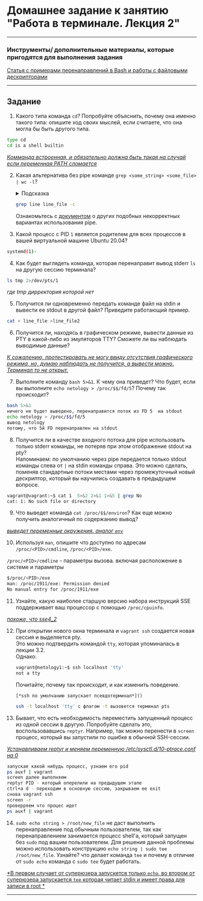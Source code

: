 # Домашнее задание к занятию "Работа в терминале. Лекция 2"


------

### Инструменты/ дополнительные материалы, которые пригодятся для выполнения задания

[Статья с примерами перенаправлений в Bash и работы с файловыми дескрипторами](https://wiki.bash-hackers.org/howto/redirection_tutorial)


------

## Задание

1. Какого типа команда `cd`? Попробуйте объяснить, почему она именно такого типа: опишите ход своих мыслей, если считаете, что она могла бы быть другого типа.

```bash
type cd
cd is a shell builtin
```

[*Комманда встроенная, и обязательно должна быть такая на случай если переменная PATH сломается*]()

2. Какая альтернатива без pipe команде `grep <some_string> <some_file> | wc -l`?   

	<details>
	<summary>Подсказка</summary>

	`man grep` поможет в ответе на этот вопрос. 

	</details>
	
	```bash
	grep line line_file -c
	```
	
	Ознакомьтесь с [документом](http://www.smallo.ruhr.de/award.html) о других подобных некорректных вариантах использования pipe.


3. Какой процесс с PID `1` является родителем для всех процессов в вашей виртуальной машине Ubuntu 20.04?

```bash
systemd(1)-
```

4. Как будет выглядеть команда, которая перенаправит вывод stderr `ls` на другую сессию терминала?

```bash
ls tmp 2>/dev/pts/1
```
*где tmp дирректория которой нет*

5. Получится ли одновременно передать команде файл на stdin и вывести ее stdout в другой файл? Приведите работающий пример.

```bash
cat < line_file >line_file2
```

6. Получится ли, находясь в графическом режиме, вывести данные из PTY в какой-либо из эмуляторов TTY? Сможете ли вы наблюдать выводимые данные?

[*К сожалению, протестировать не могу ввиду отсутствия графического режима, но, думаю наблюдать не получится, а вывести можно. Терминал то не открыт.*]()

7. Выполните команду `bash 5>&1`. К чему она приведет? Что будет, если вы выполните `echo netology > /proc/$$/fd/5`? Почему так происходит?

```bash
bash 5>&1
ничего не будет выведено, перенаправится поток из FD 5  на stdout
echo netology > /proc/$$/fd/5
вывод netology
потому, что 5й FD перенаправлен на stdout
```

8. Получится ли в качестве входного потока для pipe использовать только stderr команды, не потеряв при этом отображение stdout на pty?  
	Напоминаем: по умолчанию через pipe передается только stdout команды слева от `|` на stdin команды справа.
Это можно сделать, поменяв стандартные потоки местами через промежуточный новый дескриптор, который вы научились создавать в предыдущем вопросе.

```bash
vagrant@vagrant:~$ cat 1  5>&2 2>&1 1>&5 | grep No
cat: 1: No such file or directory
```

9. Что выведет команда `cat /proc/$$/environ`? Как еще можно получить аналогичный по содержанию вывод?

[*выведет переменные окружения. аналог `env`*]()

10. Используя `man`, опишите что доступно по адресам `/proc/<PID>/cmdline`, `/proc/<PID>/exe`.

`/proc/<PID>/cmdline` - параметры вызова. включая расположение в системе и параметры

```bash
$/proc/<PID>/exe
man: /proc/1911/exe: Permission denied
No manual entry for /proc/1911/exe
```

11. Узнайте, какую наиболее старшую версию набора инструкций SSE поддерживает ваш процессор с помощью `/proc/cpuinfo`.

[*похоже, что sse4_2*]()

12. При открытии нового окна терминала и `vagrant ssh` создается новая сессия и выделяется pty.  
	Это можно подтвердить командой `tty`, которая упоминалась в лекции 3.2.  
	Однако:

    ```bash
	vagrant@netology1:~$ ssh localhost 'tty'
	not a tty
    ```

	Почитайте, почему так происходит, и как изменить поведение.
	
		[*ssh по умолчанию запускает псевдотерминал*]()
	
	```bash
	ssh -t localhost 'tty' с флагом -t вызовется терминал pts
	```
	

	
13. Бывает, что есть необходимость переместить запущенный процесс из одной сессии в другую. Попробуйте сделать это, воспользовавшись `reptyr`. Например, так можно перенести в `screen` процесс, который вы запустили по ошибке в обычной SSH-сессии.

[*Устанавливаем reptyr  и меняем переменную /etc/sysctl.d/10-ptrace.conf на 0*]()
```bash
запускае какой нибудь процесс, узнаем его pid
ps auxf | vagrant
screen далее выполняем 
reptyr PID - который оперелили на предыдущем этапе
ctrl+а d - переходим в основную сессию, закрываем ее exit
снова vagrant ssh
screen -r 
проверряем что процес идет 
ps auxf | vagrant
```


14. `sudo echo string > /root/new_file` не даст выполнить перенаправление под обычным пользователем, так как перенаправлением занимается процесс shell'а, который запущен без `sudo` под вашим пользователем. Для решения данной проблемы можно использовать конструкцию `echo string | sudo tee /root/new_file`. Узнайте? что делает команда `tee` и почему в отличие от `sudo echo` команда с `sudo tee` будет работать.

[*В первом случает от суперюзера запускется только `echo`, во втором от суперюзера запускается `tee` которая читает stdin и имеет права для записи в root *]()


----
